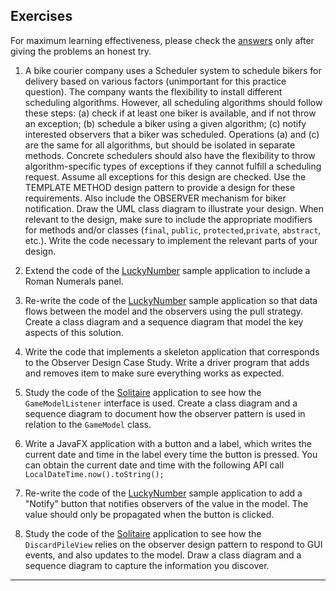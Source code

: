 ## Exercises

For maximum learning effectiveness, please check the [answers](../Answers/M7-Answers.md) only after giving the problems an honest try.

1. A bike courier company uses a Scheduler system to schedule bikers for delivery based on various factors (unimportant for this practice question). The company wants the flexibility to install different scheduling algorithms. However, all scheduling algorithms should follow these steps: (a) check if at least one biker is available, and if not throw an exception; (b) schedule a biker using a given algorithm; (c) notify interested observers that a biker was scheduled. Operations (a) and (c) are the same for all algorithms, but should be isolated in separate methods. Concrete schedulers should also have the flexibility to throw algorithm-specific types of exceptions if they cannot fulfill a scheduling request. Assume all exceptions for this design are checked. Use the TEMPLATE METHOD design pattern to provide a design for these requirements. Also include the OBSERVER mechanism for biker notification. Draw the UML class diagram to illustrate your design. When relevant to the design, make sure to include the appropriate modifiers for methods and/or classes (`final`, `public`, `protected`,`private`, `abstract`, etc.). Write the code necessary to implement the relevant parts of your design.

2. Extend the code of the [LuckyNumber](https://github.com/prmr/SoftwareDesignCode/tree/master/module06/ca/mcgill/cs/swdesign/m6/LuckyNumber.java) sample application to include a Roman Numerals panel.

3. Re-write the code of the [LuckyNumber](https://github.com/prmr/SoftwareDesignCode/tree/master/module06/ca/mcgill/cs/swdesign/m6/LuckyNumber.java) sample application so that data flows between
the model and the observers using the pull strategy. Create a class diagram and a sequence diagram that model the key aspects of this solution.

4. Write the code that implements a skeleton application that corresponds to the Observer Design Case Study. Write a driver program that adds and removes item to make sure everything works as expected. 

5. Study the code of the [Solitaire](https://github.com/prmr/Solitaire) application to see how the `GameModelListener` interface is used. Create a class diagram and a sequence diagram to document how the observer pattern is used in relation to the `GameModel` class.

6. Write a JavaFX application with a button and a label, which writes the current date and time in the label every time the button is pressed. You can obtain the current date and time with the following API call `LocalDateTime.now().toString();`

7. Re-write the code of the [LuckyNumber](https://github.com/prmr/SoftwareDesignCode/tree/master/module06/ca/mcgill/cs/swdesign/m6/LuckyNumber.java) sample application to add a "Notify" button that notifies observers of the value in the model. The value should only be propagated when the button is clicked. 

8. Study the code of the [Solitaire](https://github.com/prmr/Solitaire) application to see how the `DiscardPileView` relies on the observer design pattern to respond to GUI events, and also updates to the model. Draw a class diagram and a sequence diagram to capture the information you discover.
---